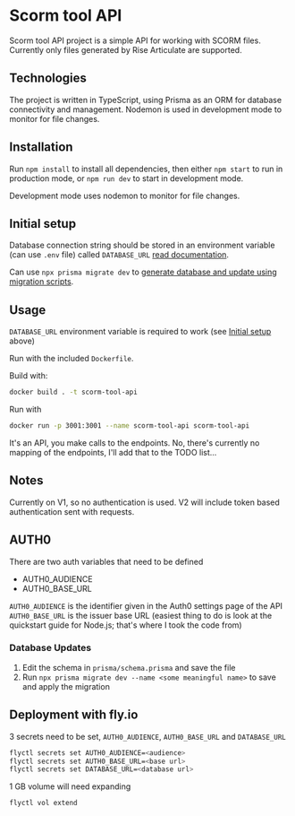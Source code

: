 # Scorm tool API

Scorm tool API project is a simple API for working with SCORM files. Currently only files generated by Rise Articulate are supported.

## Technologies

The project is written in TypeScript, using Prisma as an ORM for database connectivity and management. Nodemon is used in development mode to monitor for file changes.

## Installation

Run `npm install` to install all dependencies, then either `npm start` to run in production mode, or `npm run dev` to start in development mode.

Development mode uses nodemon to monitor for file changes.

## Initial setup

Database connection string should be stored in an environment variable (can use `.env` file) called `DATABASE_URL` [read documentation](https://www.prisma.io/docs/getting-started/setup-prisma/start-from-scratch/relational-databases/connect-your-database-typescript-postgres).

Can use `npx prisma migrate dev` to [generate database and update using migration scripts](https://www.prisma.io/docs/reference/api-reference/command-reference#migrate-dev).

## Usage

`DATABASE_URL` environment variable is required to work (see [Initial setup](#initial-setup) above)

Run with the included `Dockerfile`.

Build with:

```bash
docker build . -t scorm-tool-api
```

Run with

```bash
docker run -p 3001:3001 --name scorm-tool-api scorm-tool-api
```

It's an API, you make calls to the endpoints. No, there's currently no mapping of the endpoints, I'll add that to the TODO list...

## Notes

Currently on V1, so no authentication is used. V2 will include token based authentication sent with requests.

## AUTH0

There are two auth variables that need to be defined

- AUTH0_AUDIENCE
- AUTH0_BASE_URL

`AUTH0_AUDIENCE` is the identifier given in the Auth0 settings page of the API
`AUTH0_BASE_URL` is the issuer base URL (easiest thing to do is look at the quickstart guide for Node.js; that's where I took the code from)

### Database Updates

1. Edit the schema in `prisma/schema.prisma` and save the file
2. Run `npx prisma migrate dev --name <some meaningful name>` to save and apply the migration

## Deployment with fly.io

3 secrets need to be set, `AUTH0_AUDIENCE`, `AUTH0_BASE_URL` and `DATABASE_URL`

```bash
flyctl secrets set AUTH0_AUDIENCE=<audience>
flyctl secrets set AUTH0_BASE_URL=<base url>
flyctl secrets set DATABASE_URL=<database url>
```

1 GB volume will need expanding

```bash
flyctl vol extend
```
